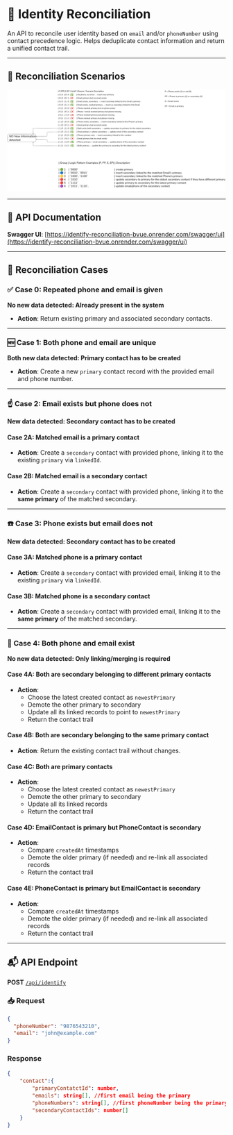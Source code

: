 # 🔄 Identity Reconciliation

An API to reconcile user identity based on `email` and/or `phoneNumber` using contact precedence logic. Helps deduplicate contact information and return a unified contact trail.

---

## 🧩 Reconciliation Scenarios

![Reconciliation Scenarios](https://raw.githubusercontent.com/kksahay/identify-reconciliation/465b620cd760e41bfbace83cb39d22dcdf1cd17a/static/Reconciliation%20Scenarios.png)

---

## 📘 API Documentation

**Swagger UI**: [https://identify-reconciliation-bvue.onrender.com/swagger/ui](https://identify-reconciliation-bvue.onrender.com/swagger/ui)

---

## 🧪 Reconciliation Cases

### ✅ Case 0: Repeated phone and email is given

**No new data detected: Already present in the system**

- **Action**: Return existing primary and associated secondary contacts.

---

### 🆕 Case 1: Both phone and email are unique

**Both new data detected: Primary contact has to be created**

- **Action**: Create a new `primary` contact record with the provided email and phone number.

---

### ☝️ Case 2: Email exists but phone does not

**New data detected: Secondary contact has to be created**

#### Case 2A: Matched email is a primary contact

- **Action**: Create a `secondary` contact with provided phone, linking it to the existing `primary` via `linkedId`.

#### Case 2B: Matched email is a secondary contact

- **Action**: Create a `secondary` contact with provided phone, linking it to the **same primary** of the matched secondary.

---

### ☎️ Case 3: Phone exists but email does not

**New data detected: Secondary contact has to be created**

#### Case 3A: Matched phone is a primary contact

- **Action**: Create a `secondary` contact with provided email, linking it to the existing `primary` via `linkedId`.

#### Case 3B: Matched phone is a secondary contact

- **Action**: Create a `secondary` contact with provided email, linking it to the **same primary** of the matched secondary.

---

### 🔁 Case 4: Both phone and email exist

**No new data detected: Only linking/merging is required**

#### Case 4A: Both are secondary belonging to different primary contacts

- **Action**:
  - Choose the latest created contact as `newestPrimary`
  - Demote the other primary to secondary
  - Update all its linked records to point to `newestPrimary`
  - Return the contact trail

#### Case 4B: Both are secondary belonging to the same primary contact

- **Action**: Return the existing contact trail without changes.

#### Case 4C: Both are primary contacts

- **Action**:
  - Choose the latest created contact as `newestPrimary`
  - Demote the other primary to secondary
  - Update all its linked records
  - Return the contact trail

#### Case 4D: EmailContact is primary but PhoneContact is secondary

- **Action**:
  - Compare `createdAt` timestamps
  - Demote the older primary (if needed) and re-link all associated records
  - Return the contact trail

#### Case 4E: PhoneContact is primary but EmailContact is secondary

- **Action**:
  - Compare `createdAt` timestamps
  - Demote the older primary (if needed) and re-link all associated records
  - Return the contact trail

---

## 📬 API Endpoint

**POST** [`/api/identify`](https://identify-reconciliation-bvue.onrender.com/api/identify)

### 📥 Request

```json
{
  "phoneNumber": "9876543210",
  "email": "john@example.com"
}
```

### Response

```json
{
	"contact":{
		"primaryContatctId": number,
		"emails": string[], //first email being the primary
		"phoneNumbers": string[], //first phoneNumber being the primary
		"secondaryContactIds": number[]
	}
}
```
